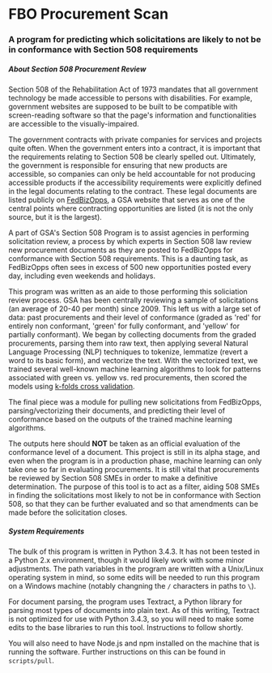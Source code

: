 # FBO Procurement Scan
### A program for predicting which solicitations are likely to not be in conformance with Section 508 requirements

##### About Section 508 Procurement Review
Section 508 of the Rehabilitation Act of 1973 mandates that all government technology be made accessible to persons with disabilities. For example, government websites are supposed to be built to be compatible with screen-reading software so that the page's information and functionalities are accessible to the visually-impaired.

The government contracts with private companies for services and projects quite often. When the government enters into a contract, it is important that the requirements relating to Section 508 be clearly spelled out. Ultimately, the government is responsible for ensuring that new products are accessible, so companies can only be held accountable for not producing accessible products if the accessibility requirements were explicitly defined in the legal documents relating to the contract. These legal documents are listed publicly on [FedBizOpps]('https://fbo.gov'), a GSA website that serves as one of the central points where contracting opportunities are listed (it is not the only source, but it is the largest). 

A part of GSA's Section 508 Program is to assist agencies in performing solicitation review, a process by which experts in Section 508 law review new procurement documents as they are posted to FedBizOpps for conformance with Section 508 requirements. This is a daunting task, as FedBizOpps often sees in excess of 500 new opportunities posted every day, including even weekends and holidays. 

This program was written as an aide to those performing this soliciation review process. GSA has been centrally reviewing a sample of solicitations (an average of 20-40 per month) since 2009. This left us with a large set of data: past procurements and their level of conformance (graded as 'red' for entirely non conformant, 'green' for fully conformant, and 'yellow' for partially conformant). We began by collecting documents from the graded procurements, parsing them into raw text, then applying several Natural Language Processing (NLP) techniques to tokenize, lemmatize (revert a word to its basic form), and vectorize the text. With the vectorized text, we trained several well-known machine learning algorithms to look for patterns associated with green vs. yellow vs. red procurements, then scored the models using [k-folds cross validation]('https://en.wikipedia.org/wiki/Cross-validation_(statistics)#k-fold_cross-validation'). 

The final piece was a module for pulling new solicitations from FedBizOpps, parsing/vectorizing their documents, and predicting their level of conformance based on the outputs of the trained machine learning algorithms. 

The outputs here should **NOT** be taken as an official evaluation of the conformance level of a document. This project is still in its alpha stage, and even when the program is in a production phase, machine learning can only take one so far in evaluating procurements. It is still vital that procurements be reviewed by Section 508 SMEs in order to make a definitive determination. The purpose of this tool is to act as a filter, aiding 508 SMEs in finding the solicitations most likely to not be in conformance with Section 508, so that they can be further evaluated and so that amendments can be made before the solicitation closes. 

##### System Requirements
The bulk of this program is written in Python 3.4.3. It has not been tested in a Python 2.x environment, though it would likely work with some minor adjustments. The path variables in the program are written with a Unix/Linux operating system in mind, so some edits will be needed to run this program on a Windows machine (notably changning the ```/``` characters in paths to ```\```).

For document parsing, the program uses Textract, a Python library for parsing most types of documents into plain text. As of this writing, Textract is not optimized for use with Python 3.4.3, so you will need to make some edits to the base libraries to run this tool. Instructions to follow shortly.

You will also need to have Node.js and npm installed on the machine that is running the software. Further instructions on this can be found in ```scripts/pull```.
